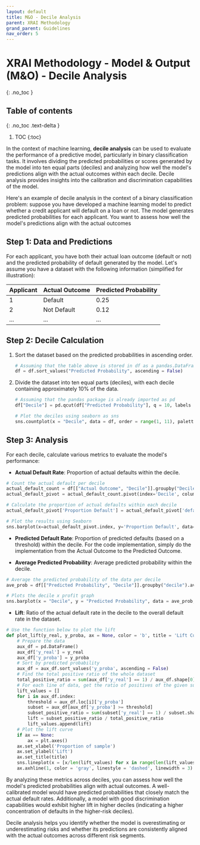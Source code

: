 ```yaml
---
layout: default
title: M&O - Decile Analysis
parent: XRAI Methodology
grand_parent: Guidelines
nav_order: 5
---
```


# XRAI Methodology - Model & Output (M&O) - Decile Analysis
{: .no_toc }

## Table of contents
{: .no_toc .text-delta }

1. TOC
{:toc}

In the context of machine learning, **decile analysis** can be used to evaluate the performance of a predictive model, particularly in binary classification tasks. It involves dividing the predicted probabilities or scores generated by the model into ten equal parts (deciles) and analyzing how well the model's predictions align with the actual outcomes within each decile. Decile analysis provides insights into the calibration and discrimination capabilities of the model. 

Here's an example of decile analysis in the context of a binary classification problem: suppose you have developed a machine learning model to predict whether a credit applicant will default on a loan or not. The model generates predicted probabilities for each applicant. You want to assess how well the model's predictions align with the actual outcomes 

## Step 1: Data and Predictions 
For each applicant, you have both their actual loan outcome (default or not) and the predicted probability of default generated by the model. Let's assume you have a dataset with the following information (simplified for illustration): 

| Applicant | Actual Outcome | Predicted Probability | 
|-----------|----------------|-----------------------| 
| 1         | Default        | 0.25                  | 
| 2         | Not Default    | 0.12                  | 
| ...       | ...            | ...                   | 

## Step 2: Decile Calculation  
1. Sort the dataset based on the predicted probabilities in ascending order.
   
    ```python
    # Assuming that the table above is stored in df as a pandas.DataFrame
    df = df.sort_values("Predicted Probability", ascending = False)
    ```

2. Divide the dataset into ten equal parts (deciles), with each decile containing approximately 10% of the data.

    ```python
    # Assuming that the pandas package is already imported as pd 
    df["Decile"] = pd.qcut(df["Predicted Probability"], q = 10, labels = list(range(10, 0, -1)))

    # Plot the deciles using seaborn as sns
    sns.countplot(x = "Decile", data = df, order = range(1, 11), palette = 'Blues_r')
    ```  

## Step 3: Analysis 
For each decile, calculate various metrics to evaluate the model's performance: 
- **Actual Default Rate**: Proportion of actual defaults within the decile.

```python
# Count the actual default per decile
actual_default_count = df[["Actual Outcome", "Decile"]].groupby("Decile").count("Actual Outcome").reset_index()
actual_default_pivot = actual_default_count.pivot(index='Decile', columns='Actual Outcome', values='Count')

# Calculate the proportion of actual defaults within each decile
actual_default_pivot['Proportion Default'] = actual_default_pivot['default'] / (actual_default_pivot['default'] + actual_default_pivot['not default'])

# Plot the results using Seaborn
sns.barplot(x=actual_default_pivot.index, y='Proportion Default', data=actual_default_pivot, order = range(1, 11), palette = 'Blues_r')
```

- **Predicted Default Rate**: Proportion of predicted defaults (based on a threshold) within the decile. For the code implementation, simply do the implementation from the Actual Outcome to the Predicted Outcome.

- **Average Predicted Probability**: Average predicted probability within the decile.

```python
# Average the predicted probability of the data per decile
ave_prob = df[["Predicted Probability", "Decile"]].groupby("decile").average("Predicted Probabiltity").reset_indeX()

# Plots the decile x profit graph
sns.barplot(x = "Decile", y = "Predicted Probability", data = ave_prob, order = range(1, 11), palette = 'Blues_r')
```

- **Lift**: Ratio of the actual default rate in the decile to the overall default rate in the dataset.

```python
# Use the function below to plot the lift
def plot_lift(y_real, y_proba, ax = None, color = 'b', title = 'Lift Curve'):
    # Prepare the data
    aux_df = pd.DataFrame()
    aux_df['y_real'] = y_real
    aux_df['y_proba'] = y_proba
    # Sort by predicted probability
    aux_df = aux_df.sort_values('y_proba', ascending = False)
    # Find the total positive ratio of the whole dataset
    total_positive_ratio = sum(aux_df['y_real'] == 1) / aux_df.shape[0]
    # For each line of data, get the ratio of positives of the given subset and calculate the lift
    lift_values = []
    for i in aux_df.index:
        threshold = aux_df.loc[i]['y_proba']
        subset = aux_df[aux_df['y_proba'] >= threshold]
        subset_positive_ratio = sum(subset['y_real'] == 1) / subset.shape[0]
        lift = subset_positive_ratio / total_positive_ratio
        lift_values.append(lift)
    # Plot the lift curve
    if ax == None:
        ax = plt.axes()
    ax.set_xlabel('Proportion of sample')
    ax.set_ylabel('Lift')
    ax.set_title(title)
    sns.lineplot(x = [x/len(lift_values) for x in range(len(lift_values))], y = lift_values, ax = ax, color = color)
    ax.axhline(1, color = 'gray', linestyle = 'dashed', linewidth = 3)
``` 

By analyzing these metrics across deciles, you can assess how well the model's predicted probabilities align with actual outcomes. A well-calibrated model would have predicted probabilities that closely match the actual default rates. Additionally, a model with good discrimination capabilities would exhibit higher lift in higher deciles (indicating a higher concentration of defaults in the higher-risk deciles). 

Decile analysis helps you identify whether the model is overestimating or underestimating risks and whether its predictions are consistently aligned with the actual outcomes across different risk segments. 
